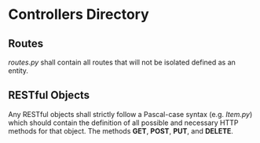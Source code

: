 # Controllers Directory

## Routes
_routes.py_ shall contain all routes that will not be isolated defined as an entity.

## RESTful Objects
Any RESTful objects shall strictly follow a Pascal-case syntax (e.g. _Item.py_) which should contain the definition of all possible and necessary HTTP methods for that object. The methods **GET**, **POST**, **PUT**, and **DELETE**.
